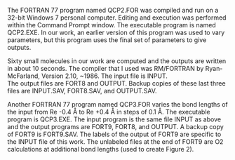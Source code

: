 The FORTRAN 77 program named QCP2.FOR was compiled and run on a 32-bit Windows 7 personal computer.  Editing and execution was performed within the Command Prompt window.  The executable program is named QCP2.EXE.  In our work, an earlier version of this program was used to vary parameters, but this program uses the final set of parameters to give outputs. 

Sixty small molecules in our work are computed and the outputs are written in about 10 seconds. The compiler that I used was RM/FORTRAN by Ryan-McFarland, Version 2.10, ~1986.   The input file is INPUT.  
The output files are FORT8 and OUTPUT. Backup copies of these last three files are INPUT.SAV, FORT8.SAV, and OUTPUT.SAV.

Another FORTRAN 77 program named QCP3.FOR varies the bond lengths of the input from Re -0.4 Å to Re +0.4 Å in steps of 0.1 Å. The executable program is QCP3.EXE.  The input program is the same file INPUT as above and the output programs are FORT9, FORT8, and OUTPUT.  A backup copy of FORT9 is FORT9.SAV. The labels of the output of FORT9 are specific to the INPUT file of this work. The unlabeled files at the end of FORT9 are O2 calculations at additional bond lengths (used to create Figure 2).
